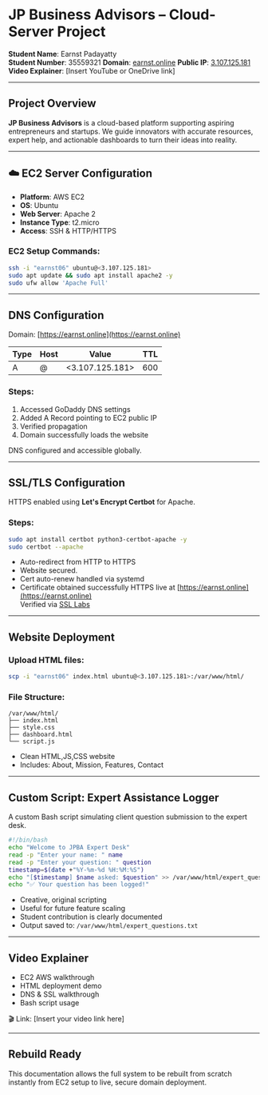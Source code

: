 
# JP Business Advisors – Cloud-Server Project

**Student Name**: Earnst Padayatty  
**Student Number**: 35559321 
**Domain**: [earnst.online](https://earnst.online) 
**Public IP**: [3.107.125.181](http://3.107.125.181)
**Video Explainer**: [Insert YouTube or OneDrive link]

---

## Project Overview

**JP Business Advisors** is a cloud-based platform supporting aspiring entrepreneurs and startups. We guide innovators with accurate resources, expert help, and actionable dashboards to turn their ideas into reality.


---

## ☁️ EC2 Server Configuration

- **Platform**: AWS EC2  
- **OS**: Ubuntu   
- **Web Server**: Apache 2  
- **Instance Type**: t2.micro  
- **Access**: SSH & HTTP/HTTPS

### EC2 Setup Commands:
```bash
ssh -i "earnst06" ubuntu@<3.107.125.181>
sudo apt update && sudo apt install apache2 -y
sudo ufw allow 'Apache Full'
```
---

## DNS Configuration

Domain: [https://earnst.online](https://earnst.online)

| Type | Host | Value           | TTL  |
|------|------|------------------|------|
| A    | @    | <3.107.125.181>  | 600  |

### Steps:
1. Accessed GoDaddy DNS settings  
2. Added A Record pointing to EC2 public IP  
3. Verified propagation   
4. Domain successfully loads the website

 DNS configured and accessible globally.

---

## SSL/TLS Configuration

HTTPS enabled using **Let's Encrypt Certbot** for Apache.

### Steps:
```bash
sudo apt install certbot python3-certbot-apache -y
sudo certbot --apache
```

- Auto-redirect from HTTP to HTTPS  
- Website secured. 
- Cert auto-renew handled via systemd
- Certificate obtained successfully
 HTTPS live at [https://earnst.online](https://earnst.online)  
   Verified via [SSL Labs](https://www.ssllabs.com/ssltest/analyze.html?d=earnst.online)

---

##  Website Deployment

### Upload HTML files:
```bash
scp -i "earnst06" index.html ubuntu@<3.107.125.181>:/var/www/html/
```

### File Structure:
```
/var/www/html/
├── index.html
├── style.css
├── dashboard.html 
└── script.js 
```

- Clean HTML,JS,CSS website  
- Includes: About, Mission, Features, Contact

---

##  Custom Script: Expert Assistance Logger

A custom Bash script simulating client question submission to the expert desk.

```bash
#!/bin/bash
echo "Welcome to JPBA Expert Desk"
read -p "Enter your name: " name
read -p "Enter your question: " question
timestamp=$(date +"%Y-%m-%d %H:%M:%S")
echo "[$timestamp] $name asked: $question" >> /var/www/html/expert_questions.txt
echo "✅ Your question has been logged!"
```
-  Creative, original scripting  
-  Useful for future feature scaling  
-  Student contribution is clearly documented  
-  Output saved to: `/var/www/html/expert_questions.txt`

---

##  Video Explainer

- EC2 AWS walkthrough 
- HTML deployment demo  
- DNS & SSL walkthrough  
- Bash script usage

🎬 Link: [Insert your video link here]


---

##  Rebuild Ready

This documentation allows the full system to be rebuilt from scratch instantly from EC2 setup to live, secure domain deployment.
